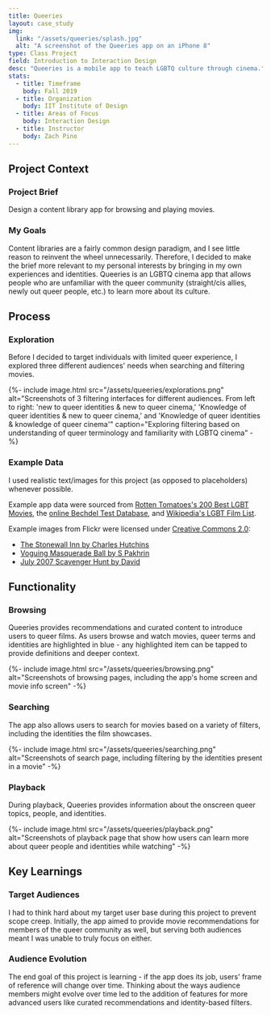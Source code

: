 ```yaml
---
title: Queeries
layout: case_study
img:
  link: "/assets/queeries/splash.jpg"
  alt: "A screenshot of the Queeries app on an iPhone 8"
type: Class Project
field: Introduction to Interaction Design
desc: "Queeries is a mobile app to teach LGBTQ culture through cinema."
stats:
  - title: Timeframe
    body: Fall 2019
  - title: Organization
    body: IIT Institute of Design
  - title: Areas of Focus
    body: Interaction Design
  - title: Instructor
    body: Zach Pino
---
```

## Project Context
### Project Brief
Design a content library app for browsing and playing movies.

### My Goals
Content libraries are a fairly common design paradigm, and I see little reason to reinvent the wheel unnecessarily. Therefore, I decided to make the brief more relevant to my personal interests by bringing in my own experiences and identities. Queeries is an LGBTQ cinema app that allows people who are unfamiliar with the queer community (straight/cis allies, newly out queer people, etc.) to learn more about its culture.

## Process
### Exploration
Before I decided to target individuals with limited queer experience, I explored three different audiences' needs when searching and filtering movies.

<div>
  {%- include image.html src="/assets/queeries/explorations.png" alt="Screenshots of 3 filtering interfaces for different audiences. From left to right: 'new to queer identities & new to queer cinema,' 'Knowledge of queer identities & new to queer cinema,' and 'Knowledge of queer identities & knowledge of queer cinema'" caption="Exploring filtering based on understanding of queer terminology and familiarity with LGBTQ cinema" -%}
</div>

### Example Data
I used realistic text/images for this project (as opposed to placeholders) whenever possible.

Example app data were sourced from [Rotten Tomatoes's 200 Best LGBT Movies](https://editorial.rottentomatoes.com/guide/best-lgbt-movies-of-all-time/), the [online Bechdel Test Database](https://bechdeltest.com/search/), and [Wikipedia's LGBT Film List](https://en.wikipedia.org/wiki/List_of_films_with_LGBT_characters).

Example images from Flickr were licensed under [Creative Commons 2.0](https://creativecommons.org/licenses/by/2.0/):
* [The Stonewall Inn by Charles Hutchins](https://www.flickr.com/photos/celesteh/3450194107)
* [Voguing Masquerade Ball by S Pakhrin](https://flickr.com/photos/72739078@N00/30172911450)
* [July 2007 Scavenger Hunt by David](https://www.flickr.com/photos/65193799@N00/34501327)

## Functionality
### Browsing
Queeries provides recommendations and curated content to introduce users to queer films. As users browse and watch movies, queer terms and identities are highlighted in blue - any highlighted item can be tapped to provide definitions and deeper context.

<div>
  {%- include image.html src="/assets/queeries/browsing.png" alt="Screenshots of browsing pages, including the app's home screen and movie info screen" -%}
</div>

### Searching
The app also allows users to search for movies based on a variety of filters, including the identities the film showcases.

<div>
  {%- include image.html src="/assets/queeries/searching.png" alt="Screenshots of search page, including filtering by the identities present in a movie" -%}
</div>

### Playback
During playback, Queeries provides information about the onscreen queer topics, people, and identities.

<div>
  {%- include image.html src="/assets/queeries/playback.png" alt="Screenshots of playback page that show how users can learn more about queer people and identities while watching" -%}
</div>


## Key Learnings
### Target Audiences
I had to think hard about my target user base during this project to prevent scope creep. Initially, the app aimed to provide movie recommendations for members of the queer community as well, but serving both audiences meant I was unable to truly focus on either.

### Audience Evolution
The end goal of this project is learning - if the app does its job, users' frame of reference will change over time. Thinking about the ways audience members might evolve over time led to the addition of features for more advanced users like curated recommendations and identity-based filters.

